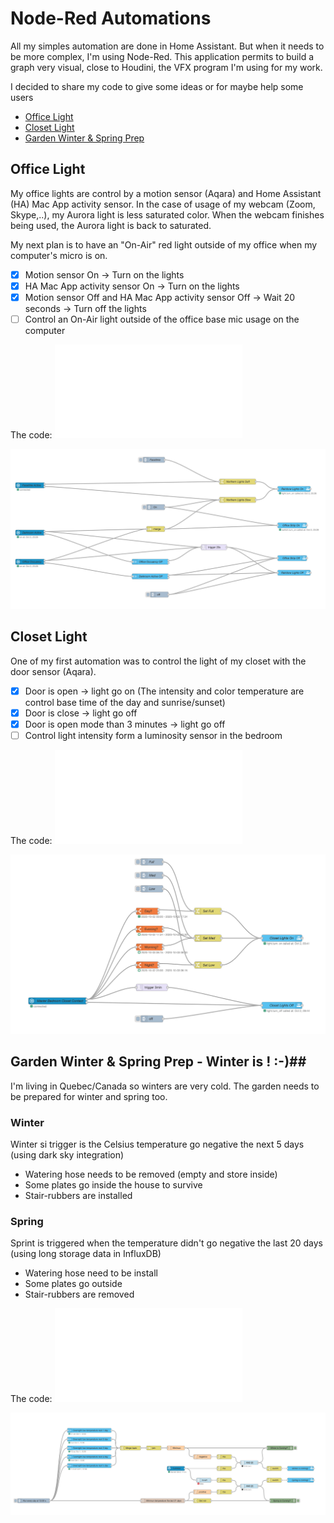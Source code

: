 # Node-Red Automations #

All my simples automation are done in Home Assistant. But when it needs to be more complex, I'm using Node-Red. 
This application permits to build a graph very visual, close to Houdini, the VFX program I'm using for my work.

I decided to share my code to give some ideas or for maybe help some users

- [Office Light](#office-light)
- [Closet Light](#closet-light)
- [Garden Winter & Spring Prep](#garden-winter--spring-prep)

## Office Light ##
My office lights are control by a motion sensor (Aqara) and Home Assistant (HA) Mac App activity sensor. 
In the case of usage of my webcam (Zoom, Skype,..), my Aurora light is less saturated color. When the webcam finishes being used, the Aurora light is back to saturated.

My next plan is to have an "On-Air" red light outside of my office when my computer's micro is on.  
- [x] Motion sensor On -> Turn on the lights
- [x] HA Mac App activity sensor On -> Turn on the lights
- [x] Motion sensor Off and HA Mac App activity sensor Off -> Wait 20 seconds -> Turn off the lights
- [ ] Control an On-Air light outside of the office base mic usage on the computer

The code: ![Office Light Json](officeLight.json)

![Office Light Graph](officeLight.png)


## Closet Light ##

One of my first automation was to control the light of my closet with the door sensor (Aqara).
- [x] Door is open -> light go on
	(The intensity and color temperature are control base time of the day and sunrise/sunset)
- [x]  Door is close -> light go off 
- [x]  Door is open mode than 3 minutes -> light go off 
- [ ] Control light intensity form a luminosity sensor in the bedroom

The code: ![Closet Light Json](closetLight.json)

![Closet Light Graph](closetLight.png)


## Garden Winter & Spring Prep - Winter is  ! :-)##

I'm living in Quebec/Canada so winters are very cold. 
The garden needs to be prepared for winter and spring too.

### Winter ###
Winter si trigger is the Celsius temperature go negative the next  5 days (using dark sky integration)
- Watering hose needs to be removed (empty and store inside)
- Some plates go inside the house to survive
- Stair-rubbers are installed

### Spring ###
Sprint is triggered when the temperature didn't go negative the last 20 days (using long storage data in InfluxDB)
- Watering hose need to be install
- Some plates go outside
- Stair-rubbers are removed

The code: ![Closet Light Json](gardenWinterSpringPrep.json)

![Closet Light Graph](gardenWinterSpringPrep.png)
